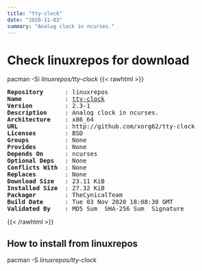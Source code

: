 ```yaml
---
title: "tty-clock"
date: "2020-11-03"
summary: "Analog clock in ncurses."
---
```


# Check linuxrepos for download

pacman -Si *linuxrepos/tty-clock*
{{< rawhtml >}}
<pre class="highlight">
<b>Repository</b>      : linuxrepos
<b>Name</b>            : <a href="../../static/x86_64/tty-clock-2.3-1-x86_64.pkg.tar.zst">tty-clock</a>
<b>Version</b>         : 2.3-1
<b>Description</b>     : Analog clock in ncurses.
<b>Architecture</b>    : x86_64
<b>URL</b>             : http://github.com/xorg62/tty-clock
<b>Licenses</b>        : BSD
<b>Groups</b>          : None
<b>Provides</b>        : None
<b>Depends On</b>      : ncurses
<b>Optional Deps</b>   : None
<b>Conflicts With</b>  : None
<b>Replaces</b>        : None
<b>Download Size</b>   : 23.11 KiB
<b>Installed Size</b>  : 27.32 KiB
<b>Packager</b>        : TheCynicalTeam <wayne6324@gmail.com>
<b>Build Date</b>      : Tue 03 Nov 2020 18:08:38 GMT
<b>Validated By</b>    : MD5 Sum  SHA-256 Sum  Signature
</pre>
{{< /rawhtml >}}
## How to install from linuxrepos

pacman -S *linuxrepos/tty-clock*
